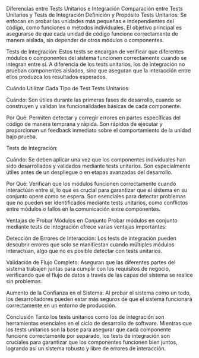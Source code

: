 Diferencias entre Tests Unitarios e Integración
Comparación entre Tests Unitarios y Tests de Integración
Definición y Propósito
Tests Unitarios: Se enfocan en probar las unidades más pequeñas e independientes del código, como funciones o métodos individuales. El objetivo principal es asegurarse de que cada unidad de código funcione correctamente de manera aislada, sin depender de otros módulos o componentes.

Tests de Integración: Estos tests se encargan de verificar que diferentes módulos o componentes del sistema funcionen correctamente cuando se integran entre sí. A diferencia de los tests unitarios, los de integración no prueban componentes aislados, sino que aseguran que la interacción entre ellos produzca los resultados esperados.

Cuándo Utilizar Cada Tipo de Test
Tests Unitarios:

Cuándo: Son útiles durante las primeras fases de desarrollo, cuando se construyen y validan las funcionalidades básicas de cada componente.

Por Qué: Permiten detectar y corregir errores en partes específicas del código de manera temprana y rápida. Son rápidos de ejecutar y proporcionan un feedback inmediato sobre el comportamiento de la unidad bajo prueba.

Tests de Integración:

Cuándo: Se deben aplicar una vez que los componentes individuales han sido desarrollados y validados mediante tests unitarios. Son especialmente útiles antes de un despliegue o en etapas avanzadas del desarrollo.

Por Qué: Verifican que los módulos funcionen correctamente cuando interactúan entre sí, lo que es crucial para garantizar que el sistema en su conjunto opere como se espera. Son esenciales para detectar problemas que no pueden ser identificados mediante tests unitarios, como conflictos entre módulos o fallos en la comunicación entre componentes.

Ventajas de Probar Módulos en Conjunto
Probar módulos en conjunto mediante tests de integración ofrece varias ventajas importantes:

Detección de Errores de Interacción: Los tests de integración pueden descubrir errores que solo se manifiestan cuando múltiples módulos interactúan, algo que no es posible detectar con tests unitarios.

Validación de Flujo Completo: Aseguran que las diferentes partes del sistema trabajen juntas para cumplir con los requisitos de negocio, verificando que el flujo de datos a través de las capas del sistema se realice sin problemas.

Aumento de la Confianza en el Sistema: Al probar el sistema como un todo, los desarrolladores pueden estar más seguros de que el sistema funcionará correctamente en un entorno de producción.

Conclusión
Tanto los tests unitarios como los de integración son herramientas esenciales en el ciclo de desarrollo de software. Mientras que los tests unitarios son la base para asegurar que cada componente funcione correctamente por separado, los tests de integración son cruciales para garantizar que los componentes funcionen bien juntos, logrando así un sistema robusto y libre de errores de interacción.

